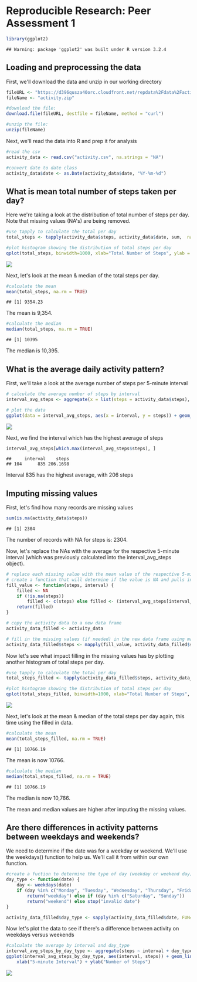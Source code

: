 # Reproducible Research: Peer Assessment 1


```r
library(ggplot2)
```

```
## Warning: package 'ggplot2' was built under R version 3.2.4
```

## Loading and preprocessing the data

First, we'll download the data and unzip in our working directory


```r
fileURL <- "https://d396qusza40orc.cloudfront.net/repdata%2Fdata%2Factivity.zip"
fileName <- "activity.zip"

#download the file:
download.file(fileURL, destfile = fileName, method = "curl")

#unzip the file:
unzip(fileName)
```

Next, we'll read the data into R and prep it for analysis

```r
#read the csv
activity_data <- read.csv("activity.csv", na.strings = "NA")

#convert date to date class
activity_data$date <- as.Date(activity_data$date, "%Y-%m-%d")
```


## What is mean total number of steps taken per day?
Here we're taking a look at the distribution of total number of steps per day. Note that missing values (NA's) are being removed.


```r
#use tapply to calculate the total per day
total_steps <- tapply(activity_data$steps, activity_data$date, sum,  na.rm = TRUE)

#plot histogram showing the distribution of total steps per day
qplot(total_steps, binwidth=1000, xlab="Total Number of Steps", ylab = "Frequency", main = "Distribution of Total Steps Per Day")
```

![](PA1_template_files/figure-html/unnamed-chunk-4-1.png)

Next, let's look at the mean & median of the total steps per day.


```r
#calculate the mean
mean(total_steps, na.rm = TRUE)
```

```
## [1] 9354.23
```
The mean is 9,354.


```r
#calculate the median
median(total_steps, na.rm = TRUE)
```

```
## [1] 10395
```
The median is 10,395.


## What is the average daily activity pattern?

First, we'll take a look at the average number of steps per 5-minute interval


```r
# calculate the average number of steps by interval
interval_avg_steps <- aggregate(x = list(steps = activity_data$steps), by = list(interval =  activity_data$interval), FUN = mean, na.rm = TRUE)

# plot the data
ggplot(data = interval_avg_steps, aes(x = interval, y = steps)) + geom_line() + xlab("5-minute interval") + ylab("Average Number of Steps")
```

![](PA1_template_files/figure-html/unnamed-chunk-7-1.png)

Next, we find the interval which has the highest average of steps

```r
interval_avg_steps[which.max(interval_avg_steps$steps), ]
```

```
##     interval    steps
## 104      835 206.1698
```
Interval 835 has the highest average, with 206 steps


## Imputing missing values

First, let's find how many records are missing values

```r
sum(is.na(activity_data$steps))
```

```
## [1] 2304
```
The number of records with NA for steps is:  2304.

Now, let's replace the NAs with the average for the respective 5-minute interval (which was previously calculated into the interval_avg_steps object).


```r
# replace each missing value with the mean value of the respective 5-minute interval
# create a function that will determine if the value is NA and pulls in the interval average if necessary
fill_value <- function(steps, interval) {
    filled <- NA
    if (!is.na(steps)) 
        filled <- c(steps) else filled <- (interval_avg_steps[interval_avg_steps$interval == interval, "steps"])
    return(filled)
}

# copy the activity data to a new data frame
activity_data_filled <- activity_data

# fill in the missing values (if needed) in the new data frame using mapply to call the newly created fill_value function
activity_data_filled$steps <- mapply(fill_value, activity_data_filled$steps, activity_data_filled$interval)
```

Now let's see what impact filling in the missing values has by plotting another histogram of total steps per day.


```r
#use tapply to calculate the total per day
total_steps_filled <- tapply(activity_data_filled$steps, activity_data_filled$date, sum,  na.rm = TRUE)

#plot histogram showing the distribution of total steps per day
qplot(total_steps_filled, binwidth=1000, xlab="Total Number of Steps", ylab = "Frequency", main = "Distribution of Total Steps Per Day")
```

![](PA1_template_files/figure-html/unnamed-chunk-11-1.png)

Next, let's look at the mean & median of the total steps per day again, this time using the filled in data.


```r
#calculate the mean
mean(total_steps_filled, na.rm = TRUE)
```

```
## [1] 10766.19
```
The mean is now 10766.


```r
#calculate the median
median(total_steps_filled, na.rm = TRUE)
```

```
## [1] 10766.19
```
The median is now 10,766.

The mean and median values are higher after imputing the missing values.


## Are there differences in activity patterns between weekdays and weekends?

We need to determine if the date was for a weekday or weekend. We'll use the weekdays() function to help us.  We'll call it from within our own function.

```r
#create a fuction to determine the type of day (weekday or weekend day).  this fuction will call the weekdays() function
day_type <- function(date) {
    day <- weekdays(date)
    if (day %in% c("Monday", "Tuesday", "Wednesday", "Thursday", "Friday")) 
        return("weekday") else if (day %in% c("Saturday", "Sunday")) 
        return("weekend") else stop("invalid date")
}

activity_data_filled$day_type <- sapply(activity_data_filled$date, FUN=day_type)
```

Now let's plot the data to see if there's a difference between activity on weekdays versus weekends

```r
#calculate the average by interval and day_type
interval_avg_steps_by_day_type <- aggregate(steps ~ interval + day_type, data = activity_data_filled, mean)
ggplot(interval_avg_steps_by_day_type, aes(interval, steps)) + geom_line() + facet_grid(day_type ~ .) + 
    xlab("5-minute Interval") + ylab("Number of Steps")
```

![](PA1_template_files/figure-html/unnamed-chunk-15-1.png)
